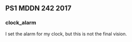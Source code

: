 ## PS1 MDDN 242 2017

### clock_alarm

I set the alarm for my clock, but this is not the final vision.




